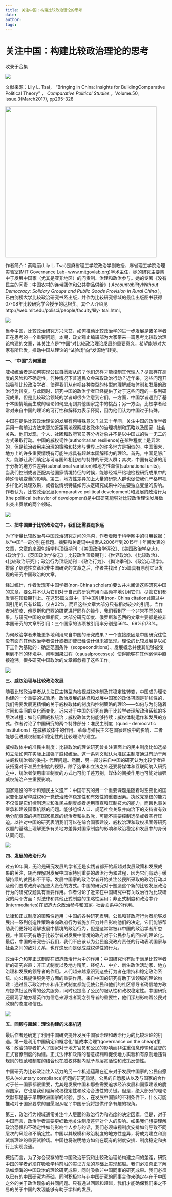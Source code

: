 ```yaml
---
title: 关注中国：构建比较政治理论的思考
date: 
author: 
tags: 
---
```

# 关注中国：构建比较政治理论的思考


收录于合集

<img src='/images/662/2.png' width='auto' />

  

文献来源：Lily L. Tsai， “Bringing in China: Insights for BuildingComparative
Political Theory” ， _Comparative Political Studies_ ，Volume.50,
issue.3(March2017), pp295-328

<img src='/images/662/3.png' width='472' />

作者简介：蔡晓丽(Lily L. Tsai)是麻省理工学院政治学副教授、麻省理工学院治理实验室(MIT Governance Lab-
www.mitgovlab.org)学术主任，她的研究主要集中于发展中国家（尤其是亚非地区）的问责制、治理和政治参与。她的专著《没有民主的问责：中国农村的连带团体和公共物品供给》(
_AccountabilityWithout Democracy: Solidary Groups and Public Goods Provision
in Rural China_
)，已由剑桥大学比较政治研究书系出版，并作为比较研究领域的最佳出版图书获得07-08年比较研究学会授予的达根奖。其个人介绍见http://web.mit.edu/polisci/people/faculty/lily-
tsai.html。

![](/images/662/4.jpeg)

  

当今中国，比较政治研究方兴未艾，如何推动比较政治学的进一步发展是诸多学者正在思考的一个重要问题。本期，政文观止编辑部为大家带来一篇思考比较政治理论构建的文章，其关注点是“中国”对比较政治理论发展的重要意义，希望能够对大家有所启发，推动中国从理论的“试验场”向“发源地”转变。

  

 **一、“中国”为何重要**

威权统治者是如何实现公民自愿服从的？他们怎样才能控制其代理人？尽管存在高度的风险和不确定性，何种情况下普通民众会采取政治行动？近年来，这些问题开始吸引比较政治学者，使得我们从审视各种类型的转型向理解威权体制和发展的政治行为转变。与此同时，研究中国的政治学者已经提供了对于这些问题的一系列研究成果，但是比较政治领域的学者却很少注意到它们。一方面，中国学者遇到了基于本国情境而生成的理论如何应用到其他国家之中的挑战；另一方面，比较学者经常对来自中国的理论的可行性和解释力表示怀疑，因为他们认为中国过于特殊。

中国在提供比较政治理论的发展有何特殊意义？过去十年间，关注中国的政治学者运用一套前沿方法来更加近距离地观察威权政体的治理机制和策略以及国家-
社会关系。他们发现，个人、社团和政府官员等分析对象并不是以中国式的独一无二的方式采取行动。中国的威权韧性(authoritarian
resilience)在某种程度上是异常的，但是统治者用来治理的策略和技术与世界上的许多地方是相似的。中国很大，地方上的许多重要情境有可能生成具有超越本国解释力的理论。首先，中国足够广大，能够让我们确定与可与国外相比较的特殊的研究人群；其次，中国有足够的用于分析的地方性差异(subnational
variation)和地方性单位(subnational
units)，当我们控制或者匹配其他国家情境特征的时候，能够经常严格地检视研究成果中的特殊情境变量的影响。第三，地方性差异加上大量的研究人群也促使我们严格审视多样化的处理效果，或者说情境特征如何决定研究成果中的主要独立变量的影响。作者认为，比较政治发展(comparative
political development)和发展的政治行为(the political behavior of
development)是中国研究能够对比较政治理论发展做出突出贡献的两个领域。

![](/images/662/5.jpeg)

**二、把中国置于比较政治之中，我们还需要走多远**

为了衡量比较政治与中国政治研究之间的鸿沟，作者着眼于科学网中的引用数据：以“中国”一词分别在标题、摘要和关键词中搜索从2006年到2015年十年间发表的文章，文章的来源包括学科顶级期刊：《美国政治学评论》、《美国政治学杂志》、《政治学》、《英国政治学杂志》；比较政治顶级期刊：《世界政治》、《比较政治》、《比较政治研究》；政治行为顶级期刊：《政治行为》、《舆论季刊》、《政治心理学》。排除了综述性文章和非中国研究的文章之后，作者共找出了55篇具有原创实证发现的研究中国政治的文章。

经过统计，作者发现非中国学者(non-China
scholars)要么并未阅读这些研究中国的文章，要么并不认为它们对于自己的研究有用而高频率地引用它们，尽管它们都发表在顶级期刊上。在这55篇文章中，非中国引用(non-
China
citations)超过中国引用的只有12篇，仅占22%，而且这些文章大部分只有相对较少的引用。当作者对印度、俄罗斯和巴西的研究进行同样的操作，我们看到了一个非常不同的结果。与研究中国的文章相反，大部分研究印度、俄罗斯和巴西的文章主要都是被非本国研究的文章所引用：三个国家的该项被引用率分别是56%、69%和73%。

为何政治学者未能更多地利用来自中国的研究成果？一个直接原因是中国研究往往没有面向其他政治学者设计或者即使已经设计但未被呈现。理论的比较发展是以如下工作为基础的：确定范围条件（scopeconditions）、发展概念并使其能够被使用到不同的环境中、阐明因果过程（causalprocesses）使得能够在其他案例中直接追溯。很多研究中国政治的文章都忽视了这些工作。

![](/images/662/6.jpeg)

**三、威权治理与比较政治发展**

随着比较政治学者从关注民主转型向检视威权体制及其稳定性转变，中国成为理论构建的一个重要的试验场。政治发展的路径和发展中国家的政体巩固是非线性的，我们需要发展更精细的关于威权政体的制度和控制策略的理论——如何与为何随着时间和空间的变化而变化。近来对于中国的研究有助于比较学者理解政治系统的多层次过程：如何巩固威权统治；威权政体为何能够持续；威权体制运作和发展的方式。作者讨论了中国研究的两个特殊部分：准民主制度（quasi-
democratic institutions）在威权政体中的作用、革命与殖民主义在国家建设中的影响，二者能够促进威权制度和稳定性的比较理论的建立。

威权政体中的准民主制度：比较政治的理论研究曾关注表面上的民主制度比如选举和立法如何在实际上加强了威权统治。这一系列文献认为准民主制度通过有助于解决威权统治者的委托-
代理问题。然而，另一部分来自中国的研究认为比较学者应该拓宽对于准民主制度的视野，除了选举和立法之外还要将媒体和互联网纳入研究之中，统治者使用审查制度的方式也可能千差万别，媒体的间接作用也可能对加强威权统治产生重要影响。

国家建设的革命和殖民主义遗产：中国研究的另一个重要课题是随着时空变化的国家变化是解释威权和一党统治政体稳定性和有效性的重要因素。执政党掌权的能力不仅仅是它们控制选举和准民主制度或者运用审查和压制技术的能力，而且也事关继承和建设国家机器的问题。能够组织人口、规范社会关系并向治下的支持者有效地分配资源的拥有国家机器的统治者和执政党，可能不需要控制选举或者实行压迫。以往对中国的研究表明我们可以在综合国家建设、威权治理和政权巩固等研究议题的基础上理解更多有关地方差异对国家制度的影响和政治稳定和发展中的身份认同问题。

![](/images/662/7.jpeg)

**四、发展的政治行为**

过去10年间，无论是研究发展的学者还是实践者都开始超越对发展政策和发展成果的关注，转而理解对发展中国家特别重要的政治行为和过程，因为它们有助于缓解持续的贫困和不平等。发展中国家的政治学者开始关注公民所采取的政治行动以及他们要求政府承担更大责任的方式。中国的研究对于塑造这个新的比较发展政治行为的研究议题具有重要作用。作者讨论了近来在中国研究中有关政治行为比较研究的两个方面：对法律和其他正式制度的策略性运用；非正式制度和政治中介(intermediaries)在塑造大众政治参与和国家-
社会关系中的作用。

法律和正式制度的策略性运用：中国的各种研究表明，公民和非政府行为者能够发展出一系列创造性策略来向政府行为者施加压力并且影响他们的决定，它们能够帮助我们更好地理解发展中情境的政治行为，但是这常常被非中国的政治学者所忽视。中国研究有助于比较学者对发展中情境的政府对于公民参与的回应的理论化。最后，中国的研究告诉我们，我们不应该认为公民追究政府责任的行动表明国家与社会之间的敌对关系，也许这反而是促成威权弹性的行为。

政治中介和非正式制度在塑造政治行为中的作用：中国研究也有助于满足比较学者新的研究兴趣：非正式制度以及地方精英、经纪人、中介、新生政治活动家、地方治理和发展的领导者的作用。人们越来越意识到这些行为者在维持和稳定政治系统、向公民提供服务等方面的重要作用。来自中国的研究有助于该领域的理论构建：通过显示政治中介和非正式制度都能促使公民和他们的社区领导者确信地方政府提供社区所需的公共服务，同时也提高了公民的服从性和政权稳定性。中国研究还展现了地方精英作为信息来源或者观念引导者的重要性，他们深刻影响着公民对政府的态度和信任。

![](/images/662/8.jpeg)

**五、回顾与超越：理论构建的未来机遇**

最后作者还确定了利用中国研究提升发展中国家治理和政治行为的比较理论的机遇。第一是利用中国确定和概念化“低成本治理”(governance on the
cheap)策略：政治领导者扩大了国家对于地方官员和公民的影响而非注重信息传输和监督的正式官僚制度的构建。正式法律和政策的蓄意模糊和促使地方实验和有原则地违背规则的规范和制度的结合也在威权体制内赋予基层灵活性和政策反馈性。

中国研究为比较政治注入活力的另一个机遇蕴藏在近来对于发展中国家的公民自愿服从(voluntary
compliance)问题的研究热潮。公民的自愿服从以及与国家的合作对于任一国家都很重要，尤其是发展中国和那些需要追求经济发展和国家建设的脆弱国家，它也是我们理解政权稳定性和政治合法性的关键。但是，绝大部分的理论文献都是基于早期欧洲国家的经验。那么，在发展中国家的不利条件下，什么可能推动对于国家要求的自愿服从呢？中国研究将提供许多有趣的视角。

第三，政治行为领域通常关注个人层面的政治行为和态度的决定因素，但是，对于中国而言，政治学者需要更细致地关注制度差异对个人的影响。如果我们想要理解政治恐惧和不确定性如何影响个人参与的话，我们必须审视制度安排如何导致不同层次的风险和不确定性。中国以其规模和政治制度的地方性差异，将成为建立和测试新理论的重要试验场。中国也将说明地方如何在既有的制度安排、制度稳定和执行上实现变通。

概括而言，为了弥合现存的在中国政治研究和比较政治理论构建之间的差距，研究中国的学者必须在吸收学科前沿的实证方法的基础上实现超越。我们必须真正了解浩如烟海的中国政治的理论研究成果，同时吸收非中国同事的研究成果。我们必须以已有的中国研究为基础，同时积极地与非中国研究的同事合作来确定存在于中国之外的关于政治现象的共同问题。只有通过回顾和超越，我们才能确保我们来之不易的关于中国的发现能够有助于学科的发展。

